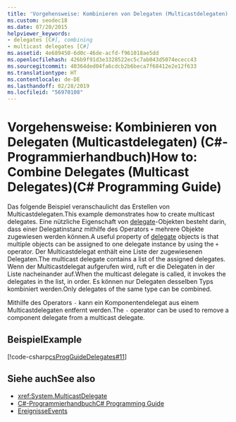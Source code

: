 ```yaml
---
title: 'Vorgehensweise: Kombinieren von Delegaten (Multicastdelegaten) – C#-Programmierhandbuch'
ms.custom: seodec18
ms.date: 07/20/2015
helpviewer_keywords:
- delegates [C#], combining
- multicast delegates [C#]
ms.assetid: 4e689450-6d0c-46de-acfd-f961018ae5dd
ms.openlocfilehash: 426b9f91d3e3328522ec5c7ab043d5074ececc43
ms.sourcegitcommit: 40364ded04fa6cdcb2b6beca7f68412e2e12f633
ms.translationtype: HT
ms.contentlocale: de-DE
ms.lasthandoff: 02/28/2019
ms.locfileid: "56970108"
---
```

# <a name="how-to-combine-delegates-multicast-delegatesc-programming-guide"></a><span data-ttu-id="0428f-102">Vorgehensweise: Kombinieren von Delegaten (Multicastdelegaten) (C#-Programmierhandbuch)</span><span class="sxs-lookup"><span data-stu-id="0428f-102">How to: Combine Delegates (Multicast Delegates)(C# Programming Guide)</span></span>
<span data-ttu-id="0428f-103">Das folgende Beispiel veranschaulicht das Erstellen von Multicastdelegaten.</span><span class="sxs-lookup"><span data-stu-id="0428f-103">This example demonstrates how to create multicast delegates.</span></span> <span data-ttu-id="0428f-104">Eine nützliche Eigenschaft von [delegate](../../../csharp/language-reference/keywords/delegate.md)-Objekten besteht darin, dass einer Delegatinstanz mithilfe des Operators `+` mehrere Objekte zugewiesen werden können.</span><span class="sxs-lookup"><span data-stu-id="0428f-104">A useful property of [delegate](../../../csharp/language-reference/keywords/delegate.md) objects is that multiple objects can be assigned to one delegate instance by using the `+` operator.</span></span> <span data-ttu-id="0428f-105">Der Multicastdelegat enthält eine Liste der zugewiesenen Delegaten.</span><span class="sxs-lookup"><span data-stu-id="0428f-105">The multicast delegate contains a list of the assigned delegates.</span></span> <span data-ttu-id="0428f-106">Wenn der Multicastdelegat aufgerufen wird, ruft er die Delegaten in der Liste nacheinander auf.</span><span class="sxs-lookup"><span data-stu-id="0428f-106">When the multicast delegate is called, it invokes the delegates in the list, in order.</span></span> <span data-ttu-id="0428f-107">Es können nur Delegaten desselben Typs kombiniert werden.</span><span class="sxs-lookup"><span data-stu-id="0428f-107">Only delegates of the same type can be combined.</span></span>  
  
 <span data-ttu-id="0428f-108">Mithilfe des Operators `-` kann ein Komponentendelegat aus einem Multicastdelegaten entfernt werden.</span><span class="sxs-lookup"><span data-stu-id="0428f-108">The `-` operator can be used to remove a component delegate from a multicast delegate.</span></span>  
  
## <a name="example"></a><span data-ttu-id="0428f-109">Beispiel</span><span class="sxs-lookup"><span data-stu-id="0428f-109">Example</span></span>  
 [!code-csharp[csProgGuideDelegates#11](~/samples/snippets/csharp/VS_Snippets_VBCSharp/csProgGuideDelegates/CS/Delegates.cs#11)]  
  
## <a name="see-also"></a><span data-ttu-id="0428f-110">Siehe auch</span><span class="sxs-lookup"><span data-stu-id="0428f-110">See also</span></span>

- <xref:System.MulticastDelegate>
- [<span data-ttu-id="0428f-111">C#-Programmierhandbuch</span><span class="sxs-lookup"><span data-stu-id="0428f-111">C# Programming Guide</span></span>](../../../csharp/programming-guide/index.md)
- [<span data-ttu-id="0428f-112">Ereignisse</span><span class="sxs-lookup"><span data-stu-id="0428f-112">Events</span></span>](../../../csharp/programming-guide/events/index.md)
